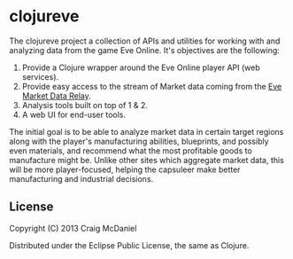 # clojureve

The clojureve project a collection of APIs and utilities for working with and analyzing data from the game Eve Online. It's objectives are the following:

1. Provide a Clojure wrapper around the Eve Online player API (web services).
2. Provide easy access to the stream of Market data coming from the [Eve Market Data Relay](https://eve-market-data-relay.readthedocs.org/en/latest/).
3. Analysis tools built on top of 1 & 2.
4. A web UI for end-user tools.

The initial goal is to be able to analyze market data in certain target regions along with the player's manufacturing abilities, blueprints, and possibly even materials, and recommend what the most profitable goods to manufacture might be. Unlike other sites which aggregate market data, this will be more player-focused, helping the capsuleer make better manufacturing and industrial decisions.

## License

Copyright (C) 2013 Craig McDaniel

Distributed under the Eclipse Public License, the same as Clojure.
